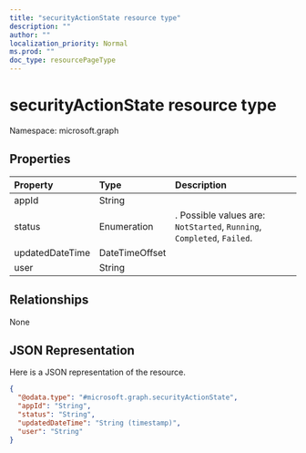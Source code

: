 ```yaml
---
title: "securityActionState resource type"
description: ""
author: ""
localization_priority: Normal
ms.prod: ""
doc_type: resourcePageType
---
```


# securityActionState resource type


Namespace: microsoft.graph



## Properties
|Property|Type|Description|
|:---|:---|:---|
|appId|String||
|status|Enumeration|. Possible values are: `NotStarted`, `Running`, `Completed`, `Failed`.|
|updatedDateTime|DateTimeOffset||
|user|String||

## Relationships
None

## JSON Representation
Here is a JSON representation of the resource.
<!-- {
  "blockType": "resource",
  "@odata.type": "microsoft.graph.securityActionState"
}
-->
``` json
{
  "@odata.type": "#microsoft.graph.securityActionState",
  "appId": "String",
  "status": "String",
  "updatedDateTime": "String (timestamp)",
  "user": "String"
}
```

